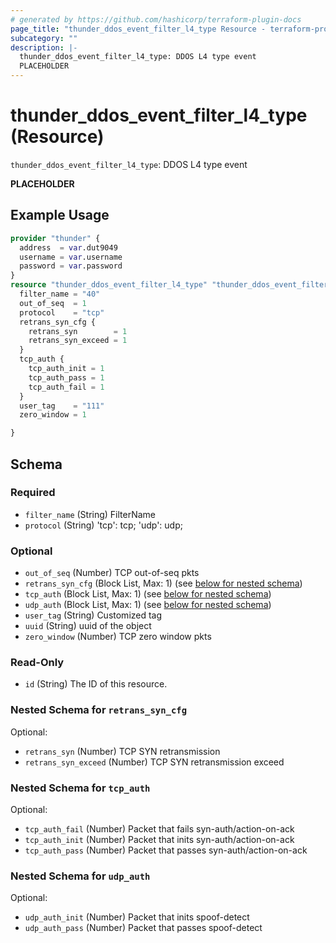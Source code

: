 ```yaml
---
# generated by https://github.com/hashicorp/terraform-plugin-docs
page_title: "thunder_ddos_event_filter_l4_type Resource - terraform-provider-thunder"
subcategory: ""
description: |-
  thunder_ddos_event_filter_l4_type: DDOS L4 type event
  PLACEHOLDER
---
```


# thunder_ddos_event_filter_l4_type (Resource)

`thunder_ddos_event_filter_l4_type`: DDOS L4 type event

__PLACEHOLDER__

## Example Usage

```terraform
provider "thunder" {
  address  = var.dut9049
  username = var.username
  password = var.password
}
resource "thunder_ddos_event_filter_l4_type" "thunder_ddos_event_filter_l4_type" {
  filter_name = "40"
  out_of_seq  = 1
  protocol    = "tcp"
  retrans_syn_cfg {
    retrans_syn        = 1
    retrans_syn_exceed = 1
  }
  tcp_auth {
    tcp_auth_init = 1
    tcp_auth_pass = 1
    tcp_auth_fail = 1
  }
  user_tag    = "111"
  zero_window = 1

}
```

<!-- schema generated by tfplugindocs -->
## Schema

### Required

- `filter_name` (String) FilterName
- `protocol` (String) 'tcp': tcp; 'udp': udp;

### Optional

- `out_of_seq` (Number) TCP out-of-seq pkts
- `retrans_syn_cfg` (Block List, Max: 1) (see [below for nested schema](#nestedblock--retrans_syn_cfg))
- `tcp_auth` (Block List, Max: 1) (see [below for nested schema](#nestedblock--tcp_auth))
- `udp_auth` (Block List, Max: 1) (see [below for nested schema](#nestedblock--udp_auth))
- `user_tag` (String) Customized tag
- `uuid` (String) uuid of the object
- `zero_window` (Number) TCP zero window pkts

### Read-Only

- `id` (String) The ID of this resource.

<a id="nestedblock--retrans_syn_cfg"></a>
### Nested Schema for `retrans_syn_cfg`

Optional:

- `retrans_syn` (Number) TCP SYN retransmission
- `retrans_syn_exceed` (Number) TCP SYN retransmission exceed


<a id="nestedblock--tcp_auth"></a>
### Nested Schema for `tcp_auth`

Optional:

- `tcp_auth_fail` (Number) Packet that fails syn-auth/action-on-ack
- `tcp_auth_init` (Number) Packet that inits syn-auth/action-on-ack
- `tcp_auth_pass` (Number) Packet that passes syn-auth/action-on-ack


<a id="nestedblock--udp_auth"></a>
### Nested Schema for `udp_auth`

Optional:

- `udp_auth_init` (Number) Packet that inits spoof-detect
- `udp_auth_pass` (Number) Packet that passes spoof-detect


